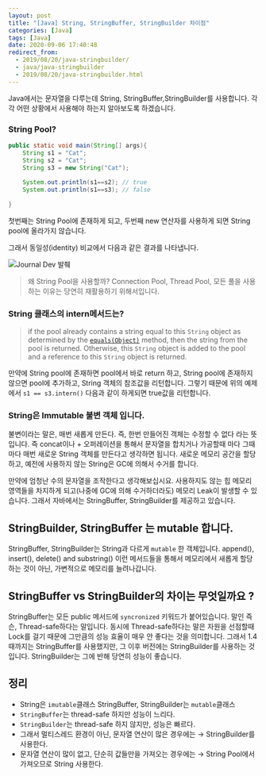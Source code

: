 ```yaml
---
layout: post
title: "[Java] String, StringBuffer, StringBuilder 차이점"
categories: [Java]
tags: [Java]
date: 2020-09-06 17:40:48
redirect_from:
  - 2019/08/20/java-stringbuilder/
  - java/java-stringbuilder
  - 2019/08/20/java-stringbuilder.html
---
```




Java에서는 문자열을 다루는데 String, StringBuffer,StringBuilder를 사용합니다. 각각 어떤 상황에서 사용해야 하는지 알아보도록 하겠습니다.

### String Pool? 

```java
public static void main(String[] args){
    String s1 = "Cat";
    String s2 = "Cat";
    String s3 = new String("Cat");
    
    System.out.println(s1==s2); // true
    System.out.println(s1==s3); // false
                    
}
```

첫번째는 String Pool에 존재하게 되고, 두번째 new 연산자를 사용하게 되면 String pool에 올라가지 않습니다.

그래서 동일성(identity) 비교에서 다음과 같은 결과를 나타냅니다. 



![Journal Dev 발췌](https://cdn.journaldev.com/wp-content/uploads/2012/11/String-Pool-Java1.png)

> 왜 String Pool을 사용할까? Connection Pool, Thread Pool, 모든 풀을 사용하는 이유는 당연히 재활용하기 위해서입니다.



### String 클래스의 intern메서드는? 

>  if the pool already contains a string equal to this `String` object as determined by the [`equals(Object)`](https://docs.oracle.com/javase/7/docs/api/java/lang/String.html#equals(java.lang.Object)) method, then the string from the pool is returned. Otherwise, this `String` object is added to the pool and a reference to this `String` object is returned.

만약에 String pool에 존재하면 pool에서 바로 return 하고, String pool에 존재하지 않으면 pool에 추가하고, String 객체의 참조값을 리턴합니다. 그렇기 때문에 위의 예제에서 `s1 == s3.intern()` 다음과 같이 하게되면 true값을 리턴합니다. 



### String은 Immutable 불변 객체 입니다. 

불변이라는 말은, 매번 새롭게 만든다. 즉, 한번 만들어진 객체는 수정할 수 없다 라는 뜻입니다. 즉 concat이나 + 오퍼레이션을 통해서 문자열을 합치거나 가공할때 마다 그때 마다 매번 새로운 String 객체를 만든다고 생각하면 됩니다. 새로운 메모리 공간을 할당하고, 예전에 사용하지 않는 String은 GC에 의해서 수거를 합니다. 

만약에 엄청난 수의 문자열을 조작한다고 생각해보십시요. 사용하지도 않는 힙 메모리 영역들을 차지하게 되고(나중에 GC에 의해 수거하더라도) 메모리 Leak이 발생할 수 있습니다. 그래서 자바에서는 StringBuffer, StringBuilder를 제공하고 있습니다.



## StringBuilder, StringBuffer 는 mutable 합니다.

StringBuffer, StringBuilder는 String과 다르게 `mutable` 한 객체입니다. append(), insert(), delete() and substring() 이런 메서드들을 통해서 메모리에서 새롭게 할당하는 것이 아닌, 가변적으로 메모리를 늘려나갑니다.



## StringBuffer vs  StringBuilder의 차이는 무엇일까요 ?

StringBuffer는 모든 public 메서드에 `syncronized` 키워드가 붙어있습니다. 말인 즉슨, Thread-safe하다는 말입니다. 동시에 Thread-safe하다는 말은 자원을 선점할때 Lock를 걸기 때문에 그만큼의 성능 효율이 매우 안 좋다는 것을 의미합니다. 그래서 1.4때까지는 StringBuffer를 사용했지만, 그 이후 버전에는 StringBuilder를 사용하는 것입니다. StringBuilder는 그에 반해 당연히 성능이 좋습니다.



## 정리

- String은 `imutable`클래스 StringBuffer, StringBuilder는 `mutable`클래스
- `StringBuffer`는 thread-safe 하지만 성능이 느리다.
- `StringBuilder`는 thread-safe 하지 않지만, 성능은 빠르다.
- 그래서 멀티스레드 환경이 아닌, 문자열 연산이 많은 경우에는 → StringBuilder를 사용한다.
- 문자열 연산이 많이 없고, 단순히 값들만을 가져오는 경우에는 → String Pool에서 가져오므로 String 사용한다.

